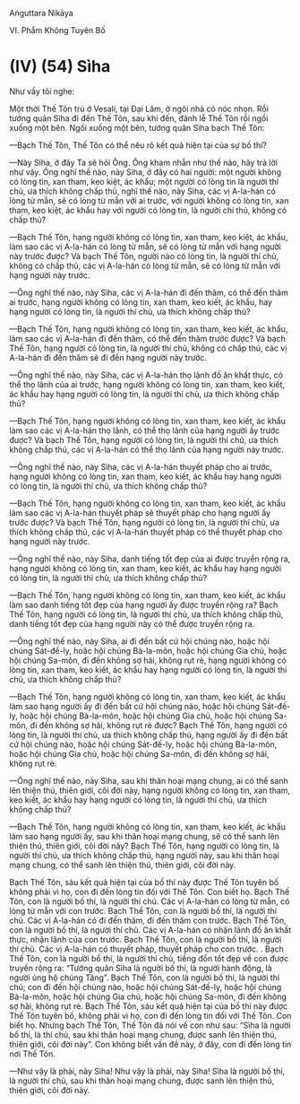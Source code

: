 Aṅguttara Nikāya

VI. Phẩm Không Tuyên Bố

# (IV) (54) Sìha

Như vầy tôi nghe:

Một thời Thế Tôn trú ở Vesali, tại Ðại Lâm, ở ngôi nhà có nóc nhọn. Rồi tướng quân Sìha đi đến Thế Tôn, sau khi đến, đảnh lễ Thế Tôn rồi ngồi xuống một bên. Ngồi xuống một bên, tướng quân Sìha bạch Thế Tôn:

—Bạch Thế Tôn, Thế Tôn có thể nêu rõ kết quả hiện tại của sự bố thí?

—Này Sìha, ở đây Ta sẽ hỏi Ông. Ông kham nhẫn như thế nào, hãy trả lời như vậy. Ông nghĩ thế nào, này Sìha, ở đây có hai người: một người không có lòng tin, xan tham, keo kiệt, ác khẩu; một người có lòng tin là người thí chủ, ưa thích không chấp thủ, nghĩ thế nào, này Sìha, các vị A-la-hán có lòng từ mẫn, sẽ có lòng từ mẫn với ai trước, với người không có lòng tin, xan tham, keo kiệt, ác khẩu hay với người có lòng tin, là người chí thủ, không có chấp thủ?

—Bạch Thế Tôn, hạng người không có lòng tin, xan tham, keo kiệt, ác khẩu, làm sao các vị A-la-hán có lòng từ mẫn, sẽ có lòng từ mẫn với hạng người này trước được? Và bạch Thế Tôn, người nào có lòng tin, là người thí chủ, không có chấp thủ, các vị A-la-hán có lòng từ mẫn, sẽ có lòng từ mẫn với hạng người này trước.

—Ông nghĩ thế nào, này Sìha, các vị A-la-hán đi đến thăm, có thể đến thăm ai trước, hạng người không có lòng tin, xan tham, keo kiết, ác khẩu, hay hạng người có lòng tin, là người thí chủ, ưa thích không chấp thủ?

—Bạch Thế Tôn, hạng người không có lòng tin, xan tham, keo kiết, ác khẩu, làm sao các vị A-la-hán đi đến thăm, có thể đến thăm trước được? Và bạch Thế Tôn, hạng người có lòng tin, là người thí chủ, không có chấp thủ, các vị A-la-hán đi đến thăm sẽ đi đến hạng người này trước.

—Ông nghĩ thế nào, này Sìha, các vị A-la-hán thọ lãnh đồ ăn khất thực, có thể thọ lãnh của ai trước, hạng người không có lòng tin, xan tham, keo kiết, ác khẩu hay hạng người có lòng tin, là người thí chủ, ưa thích không chấp thủ?

—Bạch Thế Tôn, hạng người không có lòng tin, xan tham, keo kiết, ác khẩu làm sao các vị A-la-hán thọ lãnh, có thể thọ lãnh của hạng người ấy trước được? Và bạch Thế Tôn, hạng người có lòng tin, là người thí chủ, ưa thích không chấp thủ, các vị A-la-hán có thể thọ lãnh của hạng người này trước.

—Ông nghĩ thế nào, này Sìha, các vị A-la-hán thuyết pháp cho ai trước, hạng người không có lòng tin, xan tham, keo kiết, ác khẩu hay hạng người có lòng tin, là người thí chủ, ưa thích không chấp thủ?

—Bạch Thế Tôn, hạng người không có lòng tin, xan tham, keo kiết, ác khẩu làm sao các vị A-la-hán thuyết pháp sẽ thuyết pháp cho hạng người ấy trước được? Và bạch Thế Tôn, hạng người có lòng tin, là người thí chủ, ưa thích không chấp thủ, các vị A-la-hán thuyết pháp có thể thuyết pháp cho hạng người này trước.

—Ông nghĩ thế nào, này Sìha, danh tiếng tốt đẹp của ai được truyền rộng ra, hạng người không có lòng tin, xan tham, keo kiết, ác khẩu hay hạng người có lòng tin, là người thí chủ, ưa thích không chấp thủ?

—Bạch Thế Tôn, hạng người không có lòng tin, xan tham, keo kiết, ác khẩu làm sao danh tiếng tốt đẹp của hạng người ấy được truyền rộng ra? Bạch Thế Tôn, hạng người có lòng tin, là người thí chủ, ưa thích không chấp thủ, danh tiếng tốt đẹp của hạng người này có thể được truyền rộng ra.

—Ông nghĩ thế nào, này Sìha, ai đi đến bất cứ hội chúng nào, hoặc hội chúng Sát-đế-ly, hoặc hội chúng Bà-la-môn, hoặc hội chúng Gia chủ, hoặc hội chúng Sa-môn, đi đến không sợ hãi, không rụt rè, hạng người không có lòng tin, xan tham, keo kiết, ác khẩu hay hạng người có lòng tin, là người thí chủ, ưa thích không chấp thủ?

—Bạch Thế Tôn, hạng người không có lòng tin, xan tham, keo kiết, ác khẩu làm sao hạng người ấy đi đến bất cứ hội chúng nào, hoặc hội chúng Sát-đế-ly, hoặc hội chúng Bà-la-môn, hoặc hội chúng Gia chủ, hoặc hội chúng Sa-môn, đi đến không sợ hãi, không rụt rè được? Bạch Thế Tôn, hạng người có lòng tin, là người thí chủ, ưa thích không chấp thủ, hạng người ấy đi đến bất cứ hội chúng nào, hoặc hội chúng Sát-đế-ly, hoặc hội chúng Bà-la-môn, hoặc hội chúng Gia chủ, hoặc hội chúng Sa-môn, đi đến không sợ hãi, không rụt rè.

—Ông nghĩ thế nào, này Sìha, sau khi thân hoại mạng chung, ai có thể sanh lên thiện thú, thiên giới, cõi đời này, hạng người không có lòng tin, xan tham, keo kiết, ác khẩu hay hạng người có lòng tin, là người thí chủ, ưa thích không chấp thủ?

—Bạch Thế Tôn, hạng người không có lòng tin, xan tham, keo kiết, ác khẩu làm sao hạng người ấy, sau khi thân hoại mạng chung, sẽ có thể sanh lên thiện thú, thiên giới, cõi đời này? Bạch Thế Tôn, hạng người có lòng tin, là người thí chủ, ưa thích không chấp thủ, hạng người này, sau khi thân hoại mạng chung, có thể sanh lên thiện thú, thiên giới, cõi đời này.

Bạch Thế Tôn, sáu kết quả hiện tại của bố thí này được Thế Tôn tuyên bố không phải vì họ, con đi đến lòng tin đối với Thế Tôn. Con biết họ. Bạch Thế Tôn, con là người bố thí, là người thí chủ. Các vị A-la-hán có lòng từ mẫn, có lòng từ mẫn với con trước. Bạch Thế Tôn, con là người bố thí, là người thí chủ. Các vị A-la-hán có đi đến thăm, đi đến thăm con trước. Bạch Thế Tôn, con là người bố thí, là người thí chủ. Các vị A-la-hán có nhận lãnh đồ ăn khất thực, nhận lãnh của con trước. Bạch Thế Tôn, con là người bố thí, là người thí chủ. Các vị A-la-hán có thuyết pháp, thuyết pháp cho con trước. . Bạch Thế Tôn, con là người bố thí, là người thí chủ, tiếng đồn tốt đẹp về con được truyền rộng ra: “Tướng quân Sìha là người bố thí, là người hành động, là người ủng hộ chúng Tăng”. Bạch Thế Tôn, con là người bố thí, là người thí chủ; con đi đến hội chúng nào, hoặc hội chúng Sát-đế-ly, hoặc hội chúng Bà-la-môn, hoặc hội chúng Gia chủ, hoặc hội chúng Sa-môn, đi đến không sợ hãi, không rụt rè. Bạch Thế Tôn, sáu kết quả hiện tại của bố thí này được Thế Tôn tuyên bố, không phải vì họ, con đi đến lòng tin đối với Thế Tôn. Con biết họ. Nhưng bạch Thế Tôn, Thế Tôn đã nói về con như sau: “Sìha là người bố thí, là thí chủ, sau khi thân hoại mạng chung, được sanh lên thiện thú, thiên giới, cõi đời này”. Con không biết vấn đề này, ở đây, con đi đến lòng tin nơi Thế Tôn.

—Như vậy là phải, này Sìha! Như vậy là phải, này Sìha! Sìha là người bố thí, là người thí chủ, sau khi thân hoại mạng chung, được sanh lên thiện thú, thiên giới, cõi đời này.

